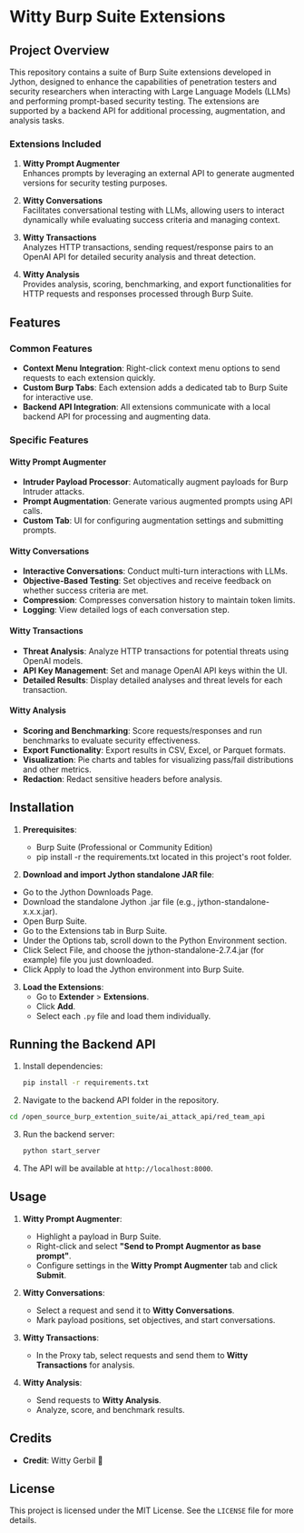 # Witty Burp Suite Extensions

## Project Overview

This repository contains a suite of Burp Suite extensions developed in Jython, designed to enhance the capabilities of penetration testers and security researchers when interacting with Large Language Models (LLMs) and performing prompt-based security testing. The extensions are supported by a backend API for additional processing, augmentation, and analysis tasks.

### Extensions Included

1. **Witty Prompt Augmenter**  
   Enhances prompts by leveraging an external API to generate augmented versions for security testing purposes.

2. **Witty Conversations**  
   Facilitates conversational testing with LLMs, allowing users to interact dynamically while evaluating success criteria and managing context.

3. **Witty Transactions**  
   Analyzes HTTP transactions, sending request/response pairs to an OpenAI API for detailed security analysis and threat detection.

4. **Witty Analysis**  
   Provides analysis, scoring, benchmarking, and export functionalities for HTTP requests and responses processed through Burp Suite.

## Features

### Common Features
- **Context Menu Integration**: Right-click context menu options to send requests to each extension quickly.
- **Custom Burp Tabs**: Each extension adds a dedicated tab to Burp Suite for interactive use.
- **Backend API Integration**: All extensions communicate with a local backend API for processing and augmenting data.

### Specific Features

#### Witty Prompt Augmenter
- **Intruder Payload Processor**: Automatically augment payloads for Burp Intruder attacks.
- **Prompt Augmentation**: Generate various augmented prompts using API calls.
- **Custom Tab**: UI for configuring augmentation settings and submitting prompts.

#### Witty Conversations
- **Interactive Conversations**: Conduct multi-turn interactions with LLMs.
- **Objective-Based Testing**: Set objectives and receive feedback on whether success criteria are met.
- **Compression**: Compresses conversation history to maintain token limits.
- **Logging**: View detailed logs of each conversation step.

#### Witty Transactions
- **Threat Analysis**: Analyze HTTP transactions for potential threats using OpenAI models.
- **API Key Management**: Set and manage OpenAI API keys within the UI.
- **Detailed Results**: Display detailed analyses and threat levels for each transaction.

#### Witty Analysis
- **Scoring and Benchmarking**: Score requests/responses and run benchmarks to evaluate security effectiveness.
- **Export Functionality**: Export results in CSV, Excel, or Parquet formats.
- **Visualization**: Pie charts and tables for visualizing pass/fail distributions and other metrics.
- **Redaction**: Redact sensitive headers before analysis.

## Installation

1. **Prerequisites**:
   - Burp Suite (Professional or Community Edition)
   - pip install -r the requirements.txt located in this project's root folder.

2. **Download and import Jython standalone JAR file**:
- Go to the Jython Downloads Page.
- Download the standalone Jython .jar file (e.g., jython-standalone-x.x.x.jar).
- Open Burp Suite.
- Go to the Extensions tab in Burp Suite.
- Under the Options tab, scroll down to the Python Environment section.
- Click Select File, and choose the jython-standalone-2.7.4.jar (for example) file you just downloaded.
- Click Apply to load the Jython environment into Burp Suite.

3. **Load the Extensions**:
   - Go to **Extender** > **Extensions**.
   - Click **Add**.
   - Select each `.py` file and load them individually.

## Running the Backend API

1. Install dependencies:
   ```bash
   pip install -r requirements.txt
   ```
   
2. Navigate to the backend API folder in the repository.
```bash
cd /open_source_burp_extention_suite/ai_attack_api/red_team_api
```

3. Run the backend server:
   ```bash
   python start_server
   ```
   
4. The API will be available at `http://localhost:8000`.

## Usage

1. **Witty Prompt Augmenter**:
   - Highlight a payload in Burp Suite.
   - Right-click and select **"Send to Prompt Augmentor as base prompt"**.
   - Configure settings in the **Witty Prompt Augmenter** tab and click **Submit**.

2. **Witty Conversations**:
   - Select a request and send it to **Witty Conversations**.
   - Mark payload positions, set objectives, and start conversations.

3. **Witty Transactions**:
   - In the Proxy tab, select requests and send them to **Witty Transactions** for analysis.

4. **Witty Analysis**:
   - Send requests to **Witty Analysis**.
   - Analyze, score, and benchmark results.

## Credits

- **Credit**: Witty Gerbil 🐹

## License

This project is licensed under the MIT License. See the `LICENSE` file for more details.
